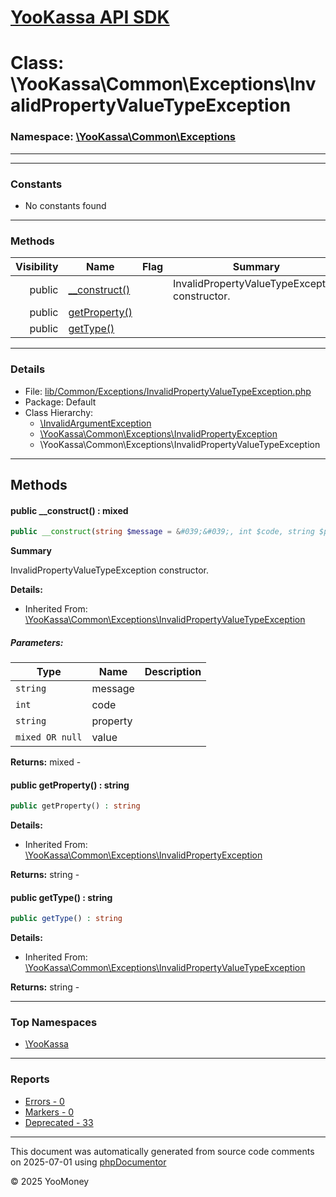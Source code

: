 # [YooKassa API SDK](../home.md)

# Class: \YooKassa\Common\Exceptions\InvalidPropertyValueTypeException
### Namespace: [\YooKassa\Common\Exceptions](../namespaces/yookassa-common-exceptions.md)
---

---
### Constants
* No constants found

---
### Methods
| Visibility | Name | Flag | Summary |
| ----------:| ---- | ---- | ------- |
| public | [__construct()](../classes/YooKassa-Common-Exceptions-InvalidPropertyValueTypeException.md#method___construct) |  | InvalidPropertyValueTypeException constructor. |
| public | [getProperty()](../classes/YooKassa-Common-Exceptions-InvalidPropertyException.md#method_getProperty) |  |  |
| public | [getType()](../classes/YooKassa-Common-Exceptions-InvalidPropertyValueTypeException.md#method_getType) |  |  |

---
### Details
* File: [lib/Common/Exceptions/InvalidPropertyValueTypeException.php](../../lib/Common/Exceptions/InvalidPropertyValueTypeException.php)
* Package: Default
* Class Hierarchy:  
  * [\InvalidArgumentException](\InvalidArgumentException)
  * [\YooKassa\Common\Exceptions\InvalidPropertyException](../classes/YooKassa-Common-Exceptions-InvalidPropertyException.md)
  * \YooKassa\Common\Exceptions\InvalidPropertyValueTypeException

---
## Methods
<a name="method___construct" class="anchor"></a>
#### public __construct() : mixed

```php
public __construct(string $message = &#039;&#039;, int $code, string $property = &#039;&#039;, mixed|null $value = null) : mixed
```

**Summary**

InvalidPropertyValueTypeException constructor.

**Details:**
* Inherited From: [\YooKassa\Common\Exceptions\InvalidPropertyValueTypeException](../classes/YooKassa-Common-Exceptions-InvalidPropertyValueTypeException.md)

##### Parameters:
| Type | Name | Description |
| ---- | ---- | ----------- |
| <code lang="php">string</code> | message  |  |
| <code lang="php">int</code> | code  |  |
| <code lang="php">string</code> | property  |  |
| <code lang="php">mixed OR null</code> | value  |  |

**Returns:** mixed - 


<a name="method_getProperty" class="anchor"></a>
#### public getProperty() : string

```php
public getProperty() : string
```

**Details:**
* Inherited From: [\YooKassa\Common\Exceptions\InvalidPropertyException](../classes/YooKassa-Common-Exceptions-InvalidPropertyException.md)

**Returns:** string - 


<a name="method_getType" class="anchor"></a>
#### public getType() : string

```php
public getType() : string
```

**Details:**
* Inherited From: [\YooKassa\Common\Exceptions\InvalidPropertyValueTypeException](../classes/YooKassa-Common-Exceptions-InvalidPropertyValueTypeException.md)

**Returns:** string - 



---

### Top Namespaces

* [\YooKassa](../namespaces/yookassa.md)

---

### Reports
* [Errors - 0](../reports/errors.md)
* [Markers - 0](../reports/markers.md)
* [Deprecated - 33](../reports/deprecated.md)

---

This document was automatically generated from source code comments on 2025-07-01 using [phpDocumentor](http://www.phpdoc.org/)

&copy; 2025 YooMoney